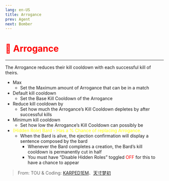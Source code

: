 ```yaml
---
lang: en-US
title: Arrogance
prev: Agent
next: Bomber
---
```


# <font color=red>👑 Arrogance</font> <Badge text="Killing" type="tip" vertical="middle"/>
---

The Arrogance reduces their kill cooldown with each successful kill of theirs.
* Max
  * Set the Maximum amount of Arrogance that can be in a match
* Default kill cooldown
  * Set the Base Kill Cooldown of the Arrogance
* Reduce kill cooldown by
  * Set how much the Arrogance’s Kill Cooldown depletes by after successful kills
* Minimum kill cooldown
  * Set how low the Arrogance’s Kill Cooldown can possibly be
* <font color=yellow>(Hidden Role) Bard - Has a % Chance of replacing Arrogance.</font>
  * When the Bard is alive, the ejection confirmation will display a sentence composed by the bard
    * Whenever the Bard completes a creation, the Bard’s kill cooldown is permanently cut in half
    * You must have “Disable Hidden Roles” toggled <font color=red>OFF</font> for this to have a chance to appear


> From: TOU & Coding: [KARPED1EM](https://github.com/KARPED1EM)、[天寸梦初](https://github.com/Huier-Huang)